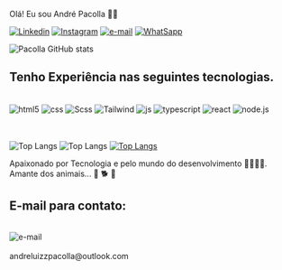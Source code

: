 Olá! Eu sou André Pacolla 🖐🏼

[![Linkedin](https://img.shields.io/badge/LinkedIn-0077B5?style=for-the-badge&logo=linkedin&logoColor=white)](https://www.linkedin.com/in/andrepacolla96/)
[![Instagram](https://img.shields.io/badge/Instagram-E4405F?style=for-the-badge&logo=instagram&logoColor=white)](https://www.instagram.com/andre_pacolla/)
[![e-mail](https://img.shields.io/badge/Gmail-D14836?style=for-the-badge&logo=gmail&logoColor=white)](a19982722969@gmail.com)
[![WhatSapp](https://img.shields.io/badge/WhatsApp-25D366?style=for-the-badge&logo=whatsapp&logoColor=white)](https://linkwhats.app/77edee)



![Pacolla GitHub stats](https://github-readme-stats.vercel.app/api?username=AndrePacolla&show_icons=true&theme=radical)

## Tenho Experiência nas seguintes tecnologias.
 <div style = 'display: inline-block'><br/>
 <img align='center' alt ='html5' src='https://img.shields.io/badge/HTML5-E34F26?style=for-the-badge&logo=html5&logoColor=white'/>
 <img align='center' alt ='css' src='https://img.shields.io/badge/CSS3-1572B6?style=for-the-badge&logo=css3&logoColor=white'/>
 <img align='center' alt ='Scss' src='https://img.shields.io/badge/Sass-CC6699?style=for-the-badge&logo=sass&logoColor=white'/> 
 <img align='center' alt ='Tailwind' src='https://img.shields.io/badge/Tailwind_CSS-38B2AC?style=for-the-badge&logo=tailwind-css&logoColor=white'/> 
 <img align='center' alt ='js' src='https://img.shields.io/badge/JavaScript-F7DF1E?style=for-the-badge&logo=javascript&logoColor=black'>
 <img align='center' alt ='typescript' src='https://img.shields.io/badge/TypeScript-007ACC?style=for-the-badge&logo=typescript&logoColor=white'>
 <img align='center' alt ='react' src='https://img.shields.io/badge/React-20232A?style=for-the-badge&logo=react&logoColor=61DAFB'>
 <img align='center' alt ='node.js' src ='https://img.shields.io/badge/Node.js-43853D?style=for-the-badge&logo=node.js&logoColor=white'>
 <br/>
 <br/>
 <br/>
  
![Top Langs](https://github-readme-stats.vercel.app/api/top-langs/?username=AndrePacolla&layout=compact)
![Top Langs](https://github-readme-stats.vercel.app/api/top-langs/?username=AndrePacolla&layout=compact)
[![Top Langs](https://github-readme-stats.vercel.app/api/top-langs/?username=AndrePacolla&layout=donut)](https://github.com/anuraghazra/github-readme-stats)

Apaixonado por Tecnologia e pelo mundo do desenvolvimento 👨‍💻👨‍💻.
<br/>
Amante dos animais... 🐾 🐕 🦜
<br/>
## E-mail para contato:

<br/>
 <img align='center' alt ='e-mail' src ='https://img.shields.io/badge/Microsoft_Outlook-0078D4?style=for-the-badge&logo=microsoft-outlook&logoColor=white'>
 <br/>
 <br/>
 andreluizzpacolla@outlook.com 


</div>
